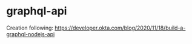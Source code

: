 # graphql-api
Creation following: https://developer.okta.com/blog/2020/11/18/build-a-graphql-nodejs-api
